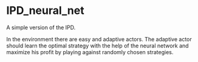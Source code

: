 # IPD_neural_net

A simple version of the IPD.

In the environment there are easy and adaptive actors. The adaptive actor should learn the optimal strategy with the help of the neural network and maximize his profit by playing against randomly chosen strategies.
